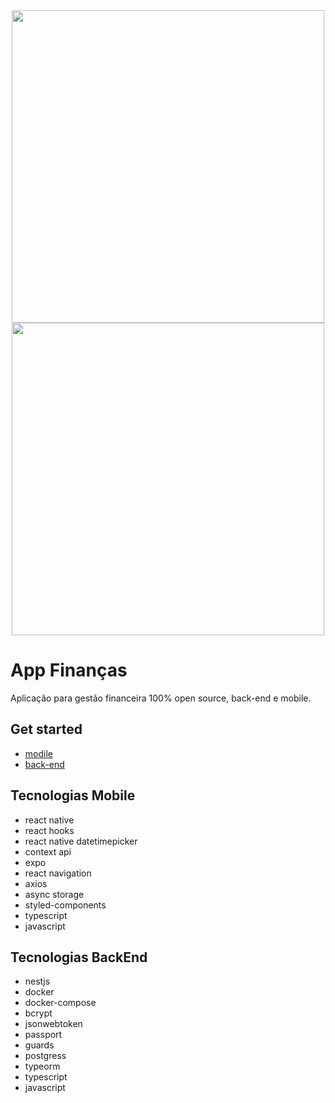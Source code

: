 <div align="center">

<img src="https://user-images.githubusercontent.com/66751642/180676988-fc7bb904-da84-4921-8809-cc02fd0af4e1.gif" height="500" />
<img src="https://user-images.githubusercontent.com/66751642/180675172-0f51e31d-a2e5-4a2c-847c-213650449138.gif" height="500" />

</div>

# App Finanças
Aplicação para gestão financeira 100% open source, back-end e mobile. <br />

## Get started
* [modile](https://github.com/caiogomesdev/app-financas/tree/main/mobile#readme)
* [back-end](https://github.com/caiogomesdev/app-financas/tree/main/back-end#readme)

## Tecnologias Mobile
* react native
* react hooks
* react native datetimepicker
* context api
* expo
* react navigation
* axios
* async storage
* styled-components
* typescript
* javascript

## Tecnologias BackEnd
* nestjs
* docker
* docker-compose
* bcrypt
* jsonwebtoken
* passport
* guards
* postgress
* typeorm
* typescript
* javascript
